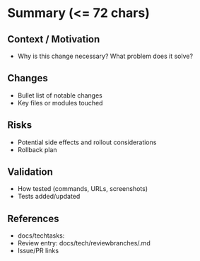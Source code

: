 # Summary (<= 72 chars)


## Context / Motivation
- Why is this change necessary? What problem does it solve?


## Changes
- Bullet list of notable changes
- Key files or modules touched


## Risks
- Potential side effects and rollout considerations
- Rollback plan


## Validation
- How tested (commands, URLs, screenshots)
- Tests added/updated


## References
- docs/techtasks: <path>
- Review entry: docs/tech/reviewbranches/<yyyymmdd-branch>.md
- Issue/PR links

